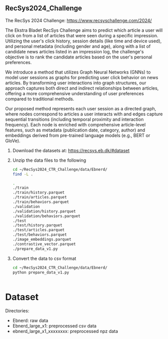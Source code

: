 ## RecSys2024_Challenge

The RecSys 2024 Challenge: https://www.recsyschallenge.com/2024/

The Ekstra Bladet RecSys Challenge aims to predict which article a user will click on from a list of articles that were seen during a specific impression. Utilizing the user's click history, session details (like time and device used), and personal metadata (including gender and age), along with a list of candidate news articles listed in an impression log, the challenge's objective is to rank the candidate articles based on the user's personal preferences. 

We introduce a method that utilizes Graph Neural Networks (GNNs) to model user sessions as graphs for predicting user click behavior on news articles. By transforming user interactions into graph structures, our approach captures both direct and indirect relationships between articles, offering a more comprehensive understanding of user preferences compared to traditional methods.

Our proposed method represents each user session as a directed graph, where nodes correspond to articles a user interacts with and edges capture sequential transitions (including temporal proximity and interaction frequency). Each node is enriched with comprehensive article-level features, such as metadata (publication date, category, author) and embeddings derived from pre-trained language models (e.g., BERT or GloVe).

1. Download the datasets at: https://recsys.eb.dk/#dataset

2. Unzip the data files to the following

    ```bash
    cd ~/RecSys2024_CTR_Challenge/data/Ebnerd/
    find -L .

    .
    ./train
    ./train/history.parquet
    ./train/articles.parquet
    ./train/behaviors.parquet
    ./validation
    ./validation/history.parquet
    ./validation/behaviors.parquet
    ./test
    ./test/history.parquet
    ./test/articles.parquet
    ./test/behaviors.parquet
    ./image_embeddings.parquet
    ./contrastive_vector.parquet
    ./prepare_data_v1.py
    ```

3. Convert the data to csv format

    ```bash
    cd ~/RecSys2024_CTR_Challenge/data/Ebnerd/
    python prepare_data_v1.py
    ```




    ```

# Dataset

Directories:
+ Ebnerd: raw data
+ Ebnerd_large_x1: preprocessed csv data
+ ebnerd_large_x1_xxxxxxxx: preprocessed npz data

